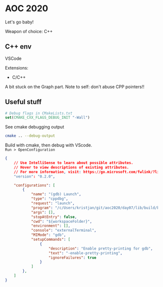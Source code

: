 # AOC 2020

Let's go baby!

Weapon of choice: C++

## C++ env
VSCode

Extensions:
* C/C++

A bit stuck on the Graph part. Note to self: don't abuse CPP pointers!!

## Useful stuff

```cmake
# Debug flags in CMakeLists.txt
set(CMAKE_CXX_FLAGS_DEBUG_INIT "-Wall")
```

See cmake debugging output
```bash
cmake .. --debug-output
```

Build with cmake, then debug with VScode.   
`Run > OpenConfiguration`
```json
{
    // Use IntelliSense to learn about possible attributes.
    // Hover to view descriptions of existing attributes.
    // For more information, visit: https://go.microsoft.com/fwlink/?linkid=830387
    "version": "0.2.0",

    "configurations": [
        {
            "name": "(gdb) Launch",
            "type": "cppdbg",
            "request": "launch",
            "program": "/c/Users/kristjan/git/aoc2020/day07/lib/build/bag_test",
            "args": [],
            "stopAtEntry": false,
            "cwd": "${workspaceFolder}",
            "environment": [],
            "console": "externalTerminal",
            "MIMode": "gdb",
            "setupCommands": [
                {
                    "description": "Enable pretty-printing for gdb",
                    "text": "-enable-pretty-printing",
                    "ignoreFailures": true
                }
            ]
        },
    ]
}
```


